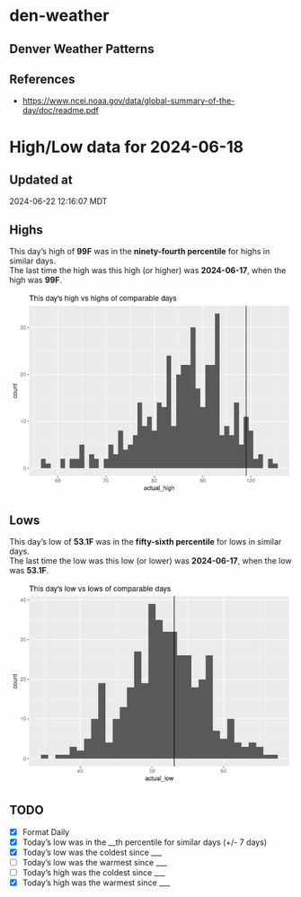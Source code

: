 

# den-weather

## Denver Weather Patterns

## References

- <https://www.ncei.noaa.gov/data/global-summary-of-the-day/doc/readme.pdf>

# High/Low data for 2024-06-18

## Updated at

2024-06-22 12:16:07 MDT

## Highs

This day’s high of **99F** was in the **ninety-fourth percentile** for
highs in similar days.  
The last time the high was this high (or higher) was **2024-06-17**,
when the high was **99F**.

![](readme_files/figure-commonmark/unnamed-chunk-4-1.png)

## Lows

This day’s low of **53.1F** was in the **fifty-sixth percentile** for
lows in similar days.  
The last time the low was this low (or lower) was **2024-06-17**, when
the low was **53.1F**.

![](readme_files/figure-commonmark/unnamed-chunk-6-1.png)

## TODO

- [x] Format Daily
- [x] Today’s low was in the \_\_th percentile for similar days (+/- 7
  days)
- [x] Today’s low was the coldest since \_\_\_
- [ ] Today’s low was the warmest since \_\_\_
- [ ] Today’s high was the coldest since \_\_\_
- [x] Today’s high was the warmest since \_\_\_
